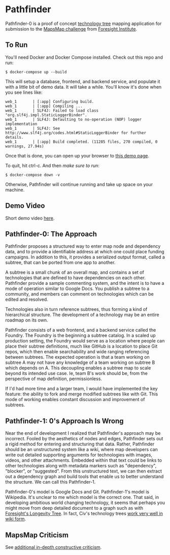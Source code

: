 # Pathfinder

Pathfinder-0 is a proof of concept [technology
tree](https://medium.com/@foresight_institute/growing-technology-trees-for-longevity-molecular-machines-neurotech-computing-and-space-75582b2526c0)
mapping application for submission to the [MapsMap
challenge](https://mapsmap.org/) from [Foresight
Institute](https://foresight.org/).

## To Run

You'll need Docker and Docker Compose installed. Check out this repo
and run:

```
$ docker-compose up --build
```

This will setup a database, frontend, and backend service, and
populate it with a little bit of demo data. It will take a
while. You'll know it's done when you see lines like:

```
web_1       | [:app] Configuring build.
web_1       | [:app] Compiling ...
web_1       | SLF4J: Failed to load class "org.slf4j.impl.StaticLoggerBinder".
web_1       | SLF4J: Defaulting to no-operation (NOP) logger implementation
web_1       | SLF4J: See http://www.slf4j.org/codes.html#StaticLoggerBinder for further details.
web_1       | [:app] Build completed. (11285 files, 270 compiled, 0 warnings, 27.94s)
```

Once that is done, you can open up your browser to [this demo
page](http://localhost:8280/).

To quit, hit ctrl-c. And then _make sure to run_:

```
$ docker-compose down -v
```

Otherwise, Pathfinder will continue running and take up space on your machine.

## Demo Video

Short demo video [here](https://youtu.be/M3-afFgMjSU).

## Pathfinder-0: The Approach

Pathfinder proposes a structured way to enter map node and dependency
data, and to provide a identifiable address at which one could place
funding campaigns. In addition to this, it provides a serialized
output format, called a subtree, that can be ported from one app to
another.

A subtree is a small chunk of an overall map, and contains a set of
technologies that are defined to have dependencies on each
other. Pathfinder provide a sample commenting system, and the intent
is to have a mode of operation similar to Google Docs. You publish a
subtree to a community, and members can comment on technologies which
can be edited and resolved.

Technologies also in turn reference subtrees, thus forming a kind of
hierarchical structure. The development of a technology may be an
entire roadmap on its own.

Pathfinder consists of a web frontend, and a backend service called
the Foundry. The Foundry is the beginning a subtree catalog. In a
scaled up production setting, the Foundry would serve as a location
where people can place their subtree definitions, much like GitHub is
a location to place Git repos, which then enable searchability and
wide ranging referencing between subtrees. The expected operation is
that a team working on subtree A may not have any knowledge of a team
working on subtree B which depends on A. This decoupling enables a
subtree map to scale beyond its intended use case. Ie, team B's work
should be, from the perspective of map definition, permissionless.

If I'd had more time and a larger team, I would have implemented the
key feature: the ability to fork and merge modified subtrees like with
Git. This mode of working enables constant discussion and improvement
of subtrees.

## Pathfinder-1: 0's Approach Is Wrong

Near the end of development I realized that Pathfinder's approach may
be incorrect. Fooled by the aesthetics of nodes and edges, Pathfinder
sets out a rigid method for entering and structuring that
data. Rather, Pathfinder should be an unstructured system like a wiki,
where map developers can write out detailed supporting arguments for
technologies with images, videos, and other attachments. Embedded
within that text could be links to other technologies along with
metadata markers such as "dependency", "blocker", or "suggested". From
this unstructured text, we can then extract out a dependency graph and
build tools that enable us to better understand the structure. We can
call this Pathfinder-1.

Pathfinder-0's model is Google Docs and Git. Pathfinder-1's model is
Wikipedia. It's unclear to me which model is the correct one. That
said, in developing ambitious world changing technology, it seems that
perhaps you might move from deep detailed document to a graph such as
with [Foresight's Longevity
Tree](https://medium.com/@foresight_institute/growing-technology-trees-for-longevity-molecular-machines-neurotech-computing-and-space-75582b2526c0). In
fact, Civ's technology trees [work very well in wiki
form](https://civilization.fandom.com/wiki/List_of_technologies_in_Civ6).

## MapsMap Criticism

See [additional in-depth constructive criticism](./constructive-criticism.md).
